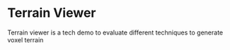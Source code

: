# Terrain Viewer

Terrain viewer is a tech demo to evaluate different techniques to generate voxel terrain
